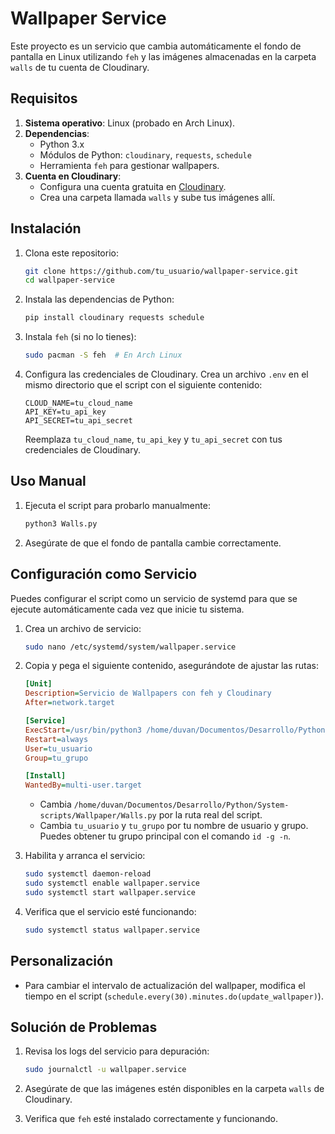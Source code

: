 # Wallpaper Service

Este proyecto es un servicio que cambia automáticamente el fondo de pantalla en Linux utilizando `feh` y las imágenes almacenadas en la carpeta `walls` de tu cuenta de Cloudinary.

## Requisitos

1. **Sistema operativo**: Linux (probado en Arch Linux).
2. **Dependencias**:
   - Python 3.x
   - Módulos de Python: `cloudinary`, `requests`, `schedule`
   - Herramienta `feh` para gestionar wallpapers.
3. **Cuenta en Cloudinary**:
   - Configura una cuenta gratuita en [Cloudinary](https://cloudinary.com).
   - Crea una carpeta llamada `walls` y sube tus imágenes allí.

## Instalación

1. Clona este repositorio:

   ```bash
   git clone https://github.com/tu_usuario/wallpaper-service.git
   cd wallpaper-service
   ```

2. Instala las dependencias de Python:

   ```bash
   pip install cloudinary requests schedule
   ```

3. Instala `feh` (si no lo tienes):

   ```bash
   sudo pacman -S feh  # En Arch Linux
   ```

4. Configura las credenciales de Cloudinary. Crea un archivo `.env` en el mismo directorio que el script con el siguiente contenido:

   ```env
   CLOUD_NAME=tu_cloud_name
   API_KEY=tu_api_key
   API_SECRET=tu_api_secret
   ```

   Reemplaza `tu_cloud_name`, `tu_api_key` y `tu_api_secret` con tus credenciales de Cloudinary.

## Uso Manual

1. Ejecuta el script para probarlo manualmente:

   ```bash
   python3 Walls.py
   ```

2. Asegúrate de que el fondo de pantalla cambie correctamente.

## Configuración como Servicio

Puedes configurar el script como un servicio de systemd para que se ejecute automáticamente cada vez que inicie tu sistema.

1. Crea un archivo de servicio:

   ```bash
   sudo nano /etc/systemd/system/wallpaper.service
   ```

2. Copia y pega el siguiente contenido, asegurándote de ajustar las rutas:

   ```ini
   [Unit]
   Description=Servicio de Wallpapers con feh y Cloudinary
   After=network.target

   [Service]
   ExecStart=/usr/bin/python3 /home/duvan/Documentos/Desarrollo/Python/System-scripts/Wallpaper/Walls.py
   Restart=always
   User=tu_usuario
   Group=tu_grupo

   [Install]
   WantedBy=multi-user.target
   ```

   - Cambia `/home/duvan/Documentos/Desarrollo/Python/System-scripts/Wallpaper/Walls.py` por la ruta real del script.
   - Cambia `tu_usuario` y `tu_grupo` por tu nombre de usuario y grupo. Puedes obtener tu grupo principal con el comando `id -g -n`.

3. Habilita y arranca el servicio:

   ```bash
   sudo systemctl daemon-reload
   sudo systemctl enable wallpaper.service
   sudo systemctl start wallpaper.service
   ```

4. Verifica que el servicio esté funcionando:

   ```bash
   sudo systemctl status wallpaper.service
   ```

## Personalización

- Para cambiar el intervalo de actualización del wallpaper, modifica el tiempo en el script (`schedule.every(30).minutes.do(update_wallpaper)`).

## Solución de Problemas

1. Revisa los logs del servicio para depuración:

   ```bash
   sudo journalctl -u wallpaper.service
   ```

2. Asegúrate de que las imágenes estén disponibles en la carpeta `walls` de Cloudinary.

3. Verifica que `feh` esté instalado correctamente y funcionando.
